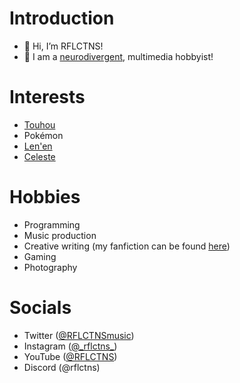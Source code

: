 # Introduction
- 👋 Hi, I’m RFLCTNS!
- 👀 I am a [neurodivergent](https://en.wikipedia.org/wiki/Neurodiversity), multimedia hobbyist!

# Interests
- [Touhou](https://en.touhouwiki.net/wiki/Touhou_Project)
- Pokémon
- [Len'en](http://lenen.shoutwiki.com/wiki/Len'en_Project)
- [Celeste](http://celestegame.com)

# Hobbies
- Programming
- Music production
- Creative writing (my fanfiction can be found [here](https://archiveofourown.org/users/rflctns_writes))
- Gaming
- Photography

# Socials
- Twitter ([@RFLCTNSmusic](https://www.twitter.com/RFLCTNSMusic))
- Instagram ([@\_rflctns_](https://www.instagram.com/_rflctns_/))
- YouTube ([@RFLCTNS](https://www.youtube.com/@RFLCTNS))
- Discord (@rflctns)
